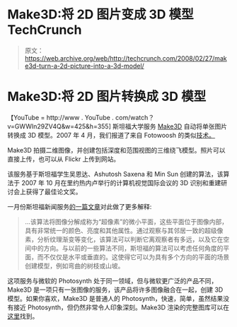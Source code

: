 # Make3D:将 2D 图片变成 3D 模型 TechCrunch

> 原文：<https://web.archive.org/web/http://techcrunch.com/2008/02/27/make3d-turn-a-2d-picture-into-a-3d-model/>

# Make3D:将 2D 图片转换成 3D 模型

【YouTube = http://www . YouTube . com/watch？v=GWWIn29ZV4Q&w=425&h=355]
斯坦福大学服务 [Make3D](https://web.archive.org/web/20230203020610/http://make3d.stanford.edu/) 自动将单张图片转换成 3D 模型。2007 年 4 月，我们报道了来自 Fotowoosh 的类似[技术。](https://web.archive.org/web/20230203020610/http://techcrunch.com/2007/04/15/fotowoosh-will-turn-any-picture-into-3d-image/)

Make3D 拍摄二维图像，并创建包括深度和范围视图的三维绕飞模型。照片可以直接上传，也可以从 Flickr 上传到网站。

该服务基于斯坦福学生吴恩达、Ashutosh Saxena 和 Min Sun 创建的算法，该算法于 2007 年 10 月在里约热内卢举行的计算机视觉国际会议的 3D 识别和重建研讨会上获得了最佳论文奖。

一月份斯坦福新闻服务[的一篇文章](https://web.archive.org/web/20230203020610/http://news-service.stanford.edu/news/2008/january23/make-012308.html)对此做了更多解释:

> …该算法将图像分解成称为“超像素”的微小平面，这些平面位于图像内部，具有非常统一的颜色、亮度和其他属性。通过观察与其邻居一致的超级像素，分析纹理渐变等变化，该算法可以判断它离观察者有多远，以及它在空间中的方向。与以前的一些算法不同，斯坦福的算法可以考虑任何角度的平面，而不仅仅是水平或垂直的。这使得它可以为具有多个方向的平面的场景创建模型，例如弯曲的树枝或山坡。

这项服务与微软的 Photosynth 处于同一领域，但与微软更广泛的产品不同，Make3D 是一项只有一张图像的服务，该产品将许多图像融合在一起，创建 3D 模型。如果你喜欢，Make3D 是普通人的 Photosynth，快速，简单，虽然结果没有接近 Photosynth，但仍然非常令人印象深刻。Make3D 渲染的完整图库可以在[这里](https://web.archive.org/web/20230203020610/http://make3d.stanford.edu/images/showall)找到。